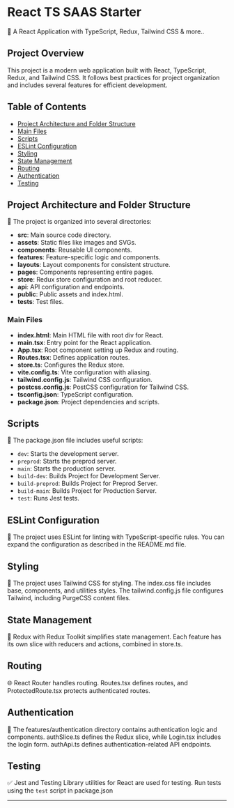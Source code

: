 # React TS SAAS Starter

🚀 A React Application with TypeScript, Redux, Tailwind CSS & more..

## Project Overview

This project is a modern web application built with React, TypeScript, Redux, and Tailwind CSS. It follows best practices for project organization and includes several features for efficient development.

## Table of Contents

- [Project Architecture and Folder Structure](#project-architecture-and-folder-structure)
- [Main Files](#main-files)
- [Scripts](#scripts)
- [ESLint Configuration](#eslint-configuration)
- [Styling](#styling)
- [State Management](#state-management)
- [Routing](#routing)
- [Authentication](#authentication)
- [Testing](#testing)

## Project Architecture and Folder Structure

📂 The project is organized into several directories:

- **src**: Main source code directory.
- **assets**: Static files like images and SVGs.
- **components**: Reusable UI components.
- **features**: Feature-specific logic and components.
- **layouts**: Layout components for consistent structure.
- **pages**: Components representing entire pages.
- **store**: Redux store configuration and root reducer.
- **api**: API configuration and endpoints.
- **public**: Public assets and index.html.
- **tests**: Test files.

### Main Files

- **index.html**: Main HTML file with root div for React.
- **main.tsx**: Entry point for the React application.
- **App.tsx**: Root component setting up Redux and routing.
- **Routes.tsx**: Defines application routes.
- **store.ts**: Configures the Redux store.
- **vite.config.ts**: Vite configuration with aliasing.
- **tailwind.config.js**: Tailwind CSS configuration.
- **postcss.config.js**: PostCSS configuration for Tailwind CSS.
- **tsconfig.json**: TypeScript configuration.
- **package.json**: Project dependencies and scripts.

## Scripts

📜 The package.json file includes useful scripts:

- `dev`: Starts the development server.
- `preprod`: Starts the preprod server.
- `main`: Starts the production server.
- `build-dev`: Builds Project for Development Server.
- `build-preprod`: Builds Project for Preprod Server.
- `build-main`: Builds Project for Production Server.
- `test`: Runs Jest tests.

## ESLint Configuration

🧹 The project uses ESLint for linting with TypeScript-specific rules. You can expand the configuration as described in the README.md file.

## Styling

🎨 The project uses Tailwind CSS for styling. The index.css file includes base, components, and utilities styles. The tailwind.config.js file configures Tailwind, including PurgeCSS content files.

## State Management

🚀 Redux with Redux Toolkit simplifies state management. Each feature has its own slice with reducers and actions, combined in store.ts.

## Routing

🌐 React Router handles routing. Routes.tsx defines routes, and ProtectedRoute.tsx protects authenticated routes.

## Authentication

🔐 The features/authentication directory contains authentication logic and components. authSlice.ts defines the Redux slice, while Login.tsx includes the login form. authApi.ts defines authentication-related API endpoints.

## Testing

✅ Jest and Testing Library utilities for React are used for testing. Run tests using the `test` script in package.json

---
